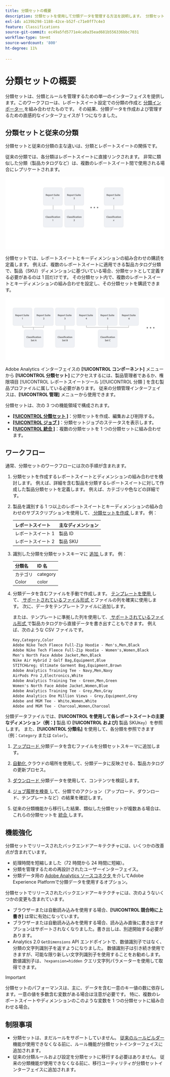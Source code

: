 ```yaml
---
title: 分類セットの概要
description: 分類セットを使用して分類データを管理する方法を説明します。 分類セットと従来の分類との違いを理解します。
exl-id: a139b298-1188-42ce-b52f-c71e0ff7c4e3
feature: Classifications
source-git-commit: ec49a5fd5771e4ca0a35ead681b556336bbc7031
workflow-type: tm+mt
source-wordcount: '800'
ht-degree: 11%

---
```


# 分類セットの概要

分類セットは、分類とルールを管理するための単一のインターフェイスを提供します。このワークフローは、レポートスイート設定での分類の作成と [ 分類インポーター ](/help/components/classifications/sets/manage/set-manager.md) を組み合わせたものです。 その結果、分類データを作成および管理するための直感的なインターフェイスが 1 つになりました。


## 分類セットと従来の分類

分類セットと従来の分類の主な違いは、分類とレポートスイートの関係です。

従来の分類では、各分類はレポートスイートに直接リンクされます。 非常に類似した分類（製品カタログなど）は、複数のレポートスイート間で使用される場合にレプリケートされます。

![ レガシー分類 ](manage/assets/classifications-legacy.svg)

分類セットでは、レポートスイートとキーディメンションの組み合わせの購読を定義します。 例えば、複数のレポートスイートに適用できる製品カタログ分類で、製品（SKU）ディメンションに基づいている場合、分類セットとして定義する必要があるのは 1 回だけです。 その分類セット内で、複数のレポートスイートとキーディメンションの組み合わせを設定し、その分類セットを購読できます。

![ 分類セット ](manage/assets/classifications-sets.svg)


Adobe Analytics インターフェイスの **[!UICONTROL コンポーネント]** メニューから **[!UICONTROL 分類セット]** にアクセスするには、製品管理者であるか、権限項目 [!UICONTROL  レポートスイートツール ]/[!UICONTROL  分類 ] を含む製品プロファイルに属している必要があります。 従来の分類管理インターフェイスは、**[!UICONTROL 管理]** メニューから使用できます。

分類セットは、次の 3 つの機能領域で構成されます。

* [**[!UICONTROL  分類セット ]**](manage/set-manager.md)：分類セットを作成、編集および削除する。
* [**[!UICONTROL  ジョブ ]**](job-manager.md)：分類セットジョブのステータスを表示します。
* [**[!UICONTROL  統合 ]**](consolidations/manage.md)：複数の分類セットを 1 つの分類セットに組み合わせます。


## ワークフロー

通常、分類セットのワークフローには次の手順が含まれます。

1. 分類セットを作成するレポートスイートとディメンションの組み合わせを検討します。 例えば、詳細を含む製品を分類するレポートスイートに対して作成した製品分類セットを定義します。 例えば、カテゴリや色などの詳細です。
1. 製品を識別する 1 つ以上のレポートスイートとキーディメンションの組み合わせのサブスクリプションを使用して、[ 分類セットを作成 ](/help/components/classifications/sets/manage/create.md) します。 例：

   | レポートスイート | 主なディメンション |
   |---|---|
   | レポートスイート 1 | 製品 ID |
   | レポートスイート 2 | 製品 SKU |

1. 識別した分類を分類セットスキーマに [ 追加 ](/help/components/classifications/sets/manage/schema.md#add) します。 例：

   | 分類名 | ID 名 |
   |---|---|
   | カテゴリ | category |
   | Color | color |

1. 分類データを含むファイルを手動で作成します。 [ テンプレートを使用 ](/help/components/classifications/sets/manage/schema.md#template) して、[ サポートされているファイル形式 ](data-files.md#classification-set-file-formats) とファイルの列を確実に使用します。 次に、データをテンプレートファイルに追加します。

   または、テンプレートに準拠した列を使用して、[ サポートされているファイル形式 ](data-files.md#classification-set-file-formats) で製品カタログから直接データを書き出すこともできます。 例えば、次のような CSV ファイルです。

   ```
   Key,Category,Color
   Adobe Nike Tech Fleece Full-Zip Hoodie - Men's,Men,Black
   Adobe Nike Tech Fleece Full-Zip Hoodie - Women's,Women,Black
   Men's North Face Adobe Jacket,Men,Black
   Nike Air Hybrid 2 Golf Bag,Equipment,Blue
   STITCH&reg; Ultimate Garment Bag,Equipment,Brown
   Adobe Analytics Training Tee - Navy,Men,Navy
   AirPods Pro 2,Electronics,White
   Adobe Analytics Training Tee - Green,Men,Green
   Women's North Face Adobe Jacket,Women,Blue
   Adobe Analytics Training Tee - Grey,Men,Gray
   Adobe Analytics One Million Views - Grey,Equipment,Grey
   Adobe and MGM Tee - White,Women,White
   Adobe and MGM Tee - Charcoal,Women,Charcoal
   ```

分類データファイルでは、**[!UICONTROL を使用して各レポートスイートの主要なディメンション（例：]** 製品 ID **[!UICONTROL および]** 製品 SKU`Key`）を参照します。 また、**[!UICONTROL 分類名]** を使用して、各分類を参照できます（例：`Category` または `Color`）。

1. [ アップロード ](/help/components/classifications/sets/manage/schema.md#upload) 分類データを含むファイルを分類セットスキーマに追加します。

1. [ 自動化 ](/help/components/classifications/sets/manage/schema.md#automate) クラウドの場所を使用して、分類データに反映させる、製品カタログの更新プロセス。

1. [ ダウンロード ](/help/components/classifications/sets/manage/schema.md#download) 分類データを使用して、コンテンツを検証します。

1. [ ジョブ履歴を検査 ](/help/components/classifications/sets/job-manager.md) して、分類でのアクション（アップロード、ダウンロード、テンプレートなど）の結果を確認します。
1. 従来の分類機能から移行した結果、類似した分類セットが複数ある場合は、これらの分類セットを [ 統合 ](consolidations/manage.md) します。



## 機能強化

分類セットでリリースされたバックエンドアーキテクチャには、いくつかの改善点が含まれています。

* 処理時間を短縮しました（72 時間から 24 時間に短縮）。
* 分類を管理するための再設計されたユーザーインターフェイス。
* 分類データ用の [Adobe Analytics ソースコネクタ ](https://experienceleague.adobe.com/en/docs/experience-platform/sources/connectors/adobe-applications/classifications) を介してAdobe Experience Platformで分類データを使用するオプション。

分類セットでリリースされたバックエンドアーキテクチャには、次のようないくつかの変更も含まれています。

* ブラウザーまたは自動読み込みを使用する場合、**[!UICONTROL 競合時に上書き]** は常に有効になっています。
* ブラウザーまたは自動読み込みを使用する場合、読み込み直後に書き出すオプションはサポートされなくなりました。書き出しは、別途開始する必要があります。
* Analytics 2.0 `GetDimensions` API エンドポイントで、数値識別子ではなく、分類の文字列識別子を返すようになりました。 数値識別子は引き続き使用できますが、可能な限り新しい文字列識別子を使用することをお勧めします。 数値識別子は、`?expansion=hidden` クエリ文字列パラメーターを使用して取得できます。

>[!IMPORTANT]
>
>分類セットのパフォーマンスは、主に、データを含む一意のキー値の数に依存します。一意の値を多数含む変数がある場合は注意が必要です。 特に、複数のレポートスイートやディメンションのこのような変数を 1 つの分類セットに組み合わせる場合。

## 制限事項

* 分類セットは、まだルールをサポートしていません。 [ 従来のルールビルダー ](/help/components/classifications/crb/classification-rule-builder.md) 機能が使用できなくなる前に、ルール機能が分類セットインターフェイスに追加されます。
* 従来の分類ルールおよび設定を分類セットに移行する必要はありません。 従来の分類機能が使用できなくなる前に、移行ユーティリティが分類セットインターフェイスに追加されます。
